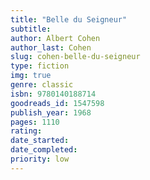 ```yaml
---
title: "Belle du Seigneur"
subtitle: 
author: Albert Cohen
author_last: Cohen
slug: cohen-belle-du-seigneur
type: fiction
img: true
genre: classic
isbn: 9780140188714
goodreads_id: 1547598
publish_year: 1968
pages: 1110
rating: 
date_started:
date_completed:
priority: low
---
```

